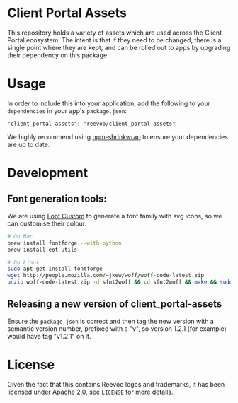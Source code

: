 # Client Portal Assets

This repository holds a variety of assets which are used across the Client Portal ecosystem. The intent is that if they need to be changed, there is a single point where they are kept, and can be rolled out to apps by upgrading their dependency on this package.

# Usage

In order to include this into your application, add the following to your `dependencies` in your app's `package.json`:

    "client_portal-assets": "reevoo/client_portal-assets"

We highly recommend using [npm-shrinkwrap](https://docs.npmjs.com/cli/shrinkwrap) to ensure your dependencies are up to date.

# Development

## Font generation tools:

We are using [Font Custom](https://github.com/FontCustom/fontcustom) to generate a font family with svg icons, so we can customise their colour.		

```bash
# On Mac
brew install fontforge --with-python		
brew install eot-utils		

# On Linux
sudo apt-get install fontforge
wget http://people.mozilla.com/~jkew/woff/woff-code-latest.zip
unzip woff-code-latest.zip -d sfnt2woff && cd sfnt2woff && make && sudo mv sfnt2woff /usr/local/bin/
```

## Releasing a new version of client_portal-assets

Ensure the `package.json` is correct and then tag the new version with a semantic version number, prefixed with a "v", so version 1.2.1 (for example) would have tag "v1.2.1" on it.

# License

Given the fact that this contains Reevoo logos and trademarks, it has been licensed under [Apache 2.0](http://www.apache.org/licenses/LICENSE-2.0), see `LICENSE` for more details.
